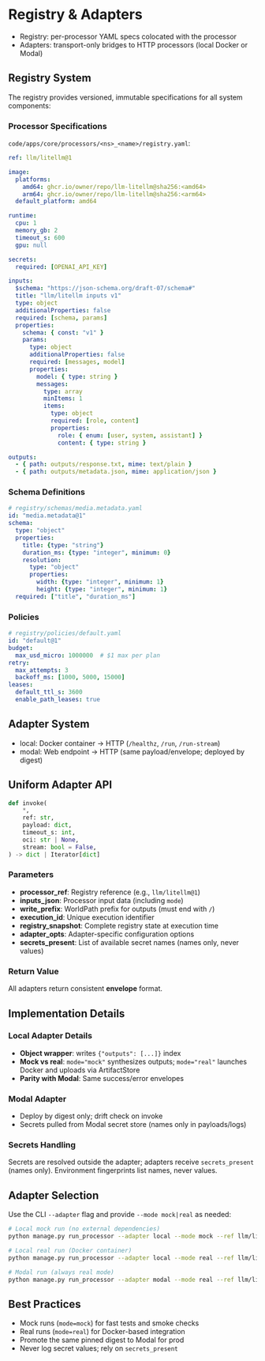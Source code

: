 # Registry & Adapters

- Registry: per-processor YAML specs colocated with the processor
- Adapters: transport-only bridges to HTTP processors (local Docker or Modal)

## Registry System

The registry provides versioned, immutable specifications for all system components:

### Processor Specifications

`code/apps/core/processors/<ns>_<name>/registry.yaml`:

```yaml
ref: llm/litellm@1

image:
  platforms:
    amd64: ghcr.io/owner/repo/llm-litellm@sha256:<amd64>
    arm64: ghcr.io/owner/repo/llm-litellm@sha256:<arm64>
  default_platform: amd64

runtime:
  cpu: 1
  memory_gb: 2
  timeout_s: 600
  gpu: null

secrets:
  required: [OPENAI_API_KEY]

inputs:
  $schema: "https://json-schema.org/draft-07/schema#"
  title: "llm/litellm inputs v1"
  type: object
  additionalProperties: false
  required: [schema, params]
  properties:
    schema: { const: "v1" }
    params:
      type: object
      additionalProperties: false
      required: [messages, model]
      properties:
        model: { type: string }
        messages:
          type: array
          minItems: 1
          items:
            type: object
            required: [role, content]
            properties:
              role: { enum: [user, system, assistant] }
              content: { type: string }

outputs:
  - { path: outputs/response.txt, mime: text/plain }
  - { path: outputs/metadata.json, mime: application/json }
```

### Schema Definitions

```yaml
# registry/schemas/media.metadata.yaml
id: "media.metadata@1"
schema:
  type: "object"
  properties:
    title: {type: "string"}
    duration_ms: {type: "integer", minimum: 0}
    resolution:
      type: "object"
      properties:
        width: {type: "integer", minimum: 1}
        height: {type: "integer", minimum: 1}
  required: ["title", "duration_ms"]
```

### Policies

```yaml
# registry/policies/default.yaml
id: "default@1"
budget:
  max_usd_micro: 1000000  # $1 max per plan
retry:
  max_attempts: 3
  backoff_ms: [1000, 5000, 15000]
leases:
  default_ttl_s: 3600
  enable_path_leases: true
```

## Adapter System

- local: Docker container → HTTP (`/healthz`, `/run`, `/run-stream`)
- modal: Web endpoint → HTTP (same payload/envelope; deployed by digest)

## Uniform Adapter API

```python
def invoke(
    *,
    ref: str,
    payload: dict,
    timeout_s: int,
    oci: str | None,
    stream: bool = False,
) -> dict | Iterator[dict]
```

### Parameters

- **processor_ref**: Registry reference (e.g., `llm/litellm@1`)
- **inputs_json**: Processor input data (including `mode`)
- **write_prefix**: WorldPath prefix for outputs (must end with `/`)
- **execution_id**: Unique execution identifier
- **registry_snapshot**: Complete registry state at execution time
- **adapter_opts**: Adapter-specific configuration options
- **secrets_present**: List of available secret names (names only, never values)

### Return Value

All adapters return consistent **envelope** format.

## Implementation Details

### Local Adapter Details

- **Object wrapper**: writes `{"outputs": [...]}` index
- **Mock vs real**: `mode="mock"` synthesizes outputs; `mode="real"` launches Docker and uploads via ArtifactStore
- **Parity with Modal**: Same success/error envelopes

### Modal Adapter

- Deploy by digest only; drift check on invoke
- Secrets pulled from Modal secret store (names only in payloads/logs)

### Secrets Handling

Secrets are resolved outside the adapter; adapters receive `secrets_present` (names only). Environment fingerprints list names, never values.

## Adapter Selection

Use the CLI `--adapter` flag and provide `--mode mock|real` as needed:

```bash
# Local mock run (no external dependencies)
python manage.py run_processor --adapter local --mode mock --ref llm/litellm@1 ...

# Local real run (Docker container)
python manage.py run_processor --adapter local --mode real --ref llm/litellm@1 ...

# Modal run (always real mode)
python manage.py run_processor --adapter modal --mode real --ref llm/litellm@1 ...
```

## Best Practices

- Mock runs (`mode=mock`) for fast tests and smoke checks
- Real runs (`mode=real`) for Docker-based integration
- Promote the same pinned digest to Modal for prod
- Never log secret values; rely on `secrets_present`
